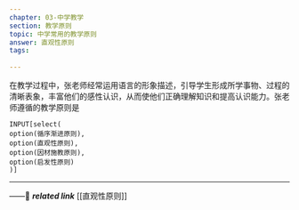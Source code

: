 ```yaml
---
chapter: 03-中学教学
section: 教学原则
topic: 中学常用的教学原则
answer: 直观性原则
tags:
  
---
```


在教学过程中，张老师经常运用语言的形象描述，引导学生形成所学事物、过程的清晰表象，丰富他们的感性认识，从而使他们正确理解知识和提高认识能力。张老师遵循的教学原则是

```meta-bind
INPUT[select(
option(循序渐进原则),
option(直观性原则),
option(因材施教原则),
option(启发性原则)
)]
```

---
——🔗 ***related link*** [[直观性原则]]